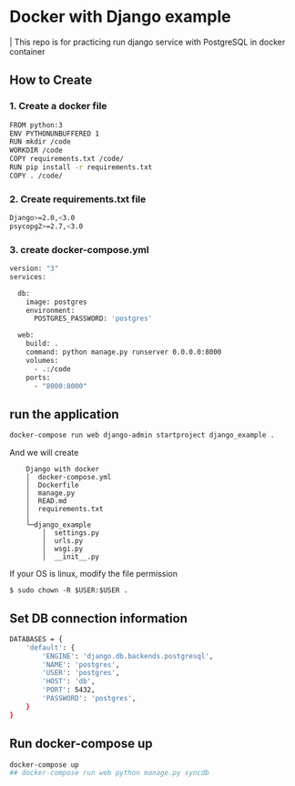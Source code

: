 # Docker with Django example
| This repo is for practicing run django service with PostgreSQL in docker container
## How to Create

### 1. Create a docker file 

```bash
FROM python:3
ENV PYTHONUNBUFFERED 1
RUN mkdir /code
WORKDIR /code
COPY requirements.txt /code/
RUN pip install -r requirements.txt
COPY . /code/
```

### 2. Create requirements.txt file

```bash
Django>=2.0,<3.0
psycopg2>=2.7,<3.0
```

### 3. create docker-compose.yml

```bash
version: "3"
services:

  db:
    image: postgres
    environment:
      POSTGRES_PASSWORD: 'postgres'

  web:
    build: .
    command: python manage.py runserver 0.0.0.0:8000
    volumes:
      - .:/code
    ports:
      - "8000:8000"
```

## run the application

```bash
docker-compose run web django-admin startproject django_example .
```
And we will create 


```
    Django with docker
    │  docker-compose.yml
    │  Dockerfile
    │  manage.py
    │  READ.md
    │  requirements.txt
    │
    └─django_example
        │  settings.py
        │  urls.py
        │  wsgi.py
        │  __init__.py
```
If your OS is linux, modify the file permission

```
$ sudo chown -R $USER:$USER .
```

## Set DB connection information

```bash
DATABASES = {
    'default': {
        'ENGINE': 'django.db.backends.postgresql',
        'NAME': 'postgres',
        'USER': 'postgres',
        'HOST': 'db',
        'PORT': 5432,
        'PASSWORD': 'postgres',
    }
}
```
## Run docker-compose up
```bash
docker-compose up
## docker-compose run web python manage.py syncdb
```
